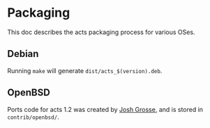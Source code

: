 # Packaging

This doc describes the acts packaging process for various OSes.

## Debian

Running `make` will generate `dist/acts_$(version).deb`.

## OpenBSD

Ports code for acts 1.2 was created by [Josh Grosse](https://github.com/jggimi), and is stored in `contrib/openbsd/`.
